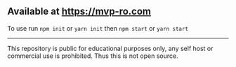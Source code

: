 ## Available at https://mvp-ro.com
To use run ``npm init`` or ``yarn init`` then ``npm start`` or ``yarn start``

----------

This repository is public for educational purposes only, any self host or commercial use is prohibited. Thus this is not open source.
